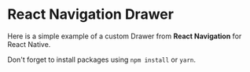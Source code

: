 # React Navigation Drawer

Here is a simple example of a custom Drawer from **React Navigation** for React Native.

Don't forget to install packages using `npm install` or `yarn`.
